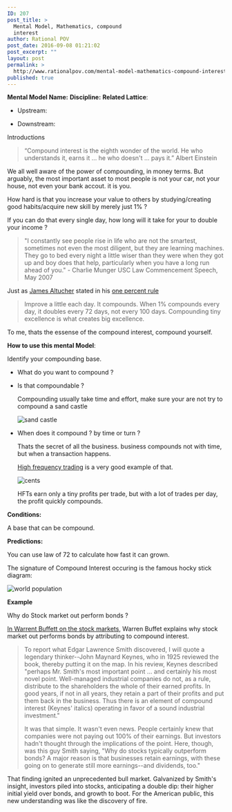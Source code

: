 ```yaml
---
ID: 207
post_title: >
  Mental Model, Mathematics, compound
  interest
author: Rational POV
post_date: 2016-09-08 01:21:02
post_excerpt: ""
layout: post
permalink: >
  http://www.rationalpov.com/mental-model-mathematics-compound-interest/
published: true
---
```

**Mental Model Name:** **Discipline:** **Related Lattice**:

*   Upstream:

*   Downstream:

Introductions

> “Compound interest is the eighth wonder of the world. He who understands it, earns it ... he who doesn't ... pays it.” Albert Einstein

We all well aware of the power of compounding, in money terms. But arguably, the most important asset to most people is not your car, not your house, not even your bank accout. it is you.

How hard is that you increase your value to others by studying/creating good habits/acquire new skill by merely just 1% ?

If you can do that every single day, how long will it take for your to double your income ?

> "I constantly see people rise in life who are not the smartest, sometimes not even the most diligent, but they are learning machines. They go to bed every night a little wiser than they were when they got up and boy does that help, particularly when you have a long run ahead of you." - Charlie Munger USC Law Commencement Speech, May 2007


Just as [James Altucher](http://www.jamesaltucher.com/) stated in his [one percent rule][2]

> Improve a little each day. It compounds. When 1% compounds every day, it doubles every 72 days, not every 100 days. Compounding tiny excellence is what creates big excellence.

To me, thats the essense of the compound interest, compound yourself.


**How to use this mental Model**:

Identify your compounding base. 

* What do you want to compound ? 

* Is that compoundable ? 


    Compounding usually take time and effort, make sure your are not try to compound a sand castle

    ![sand castle](https://dl.dropboxusercontent.com/spa/8a95omz6xkznrmw/rdax53s3.png)

* When does it compound ? by time or turn ?


    Thats the secret of all the business. business compounds not with time, but when a transaction happens. 

    [High frequency trading](https://en.wikipedia.org/wiki/High-frequency_trading) is a very good example of that. 

    ![ cents](https://en.wikipedia.org/wiki/High-frequency_trading#/media/File:Assorted_United_States_coins.jpg)

    HFTs earn only a tiny profits per trade, but with a lot of trades per day, the profit quickly compounds.




**Conditions:**

A base that can be compound.

**Predictions:**

You can use law of 72 to calculate how fast it can grown. 

The signature of Compound Interest occuring is the famous hocky stick diagram:

![world population](http://www.marketcalls.in/wp-content/uploads/2010/11/Wordl-Population.jpg)




**Example**

Why do Stock market out perform bonds ?

[In Warrent Buffett on the stock markets][3], Warren Buffet explains why stock market out performs bonds by attributing to compound interest.

> To report what Edgar Lawrence Smith discovered, I will quote a legendary thinker--John Maynard Keynes, who in 1925 reviewed the book, thereby putting it on the map. In his review, Keynes described "perhaps Mr. Smith's most important point ... and certainly his most novel point. Well-managed industrial companies do not, as a rule, distribute to the shareholders the whole of their earned profits. In good years, if not in all years, they retain a part of their profits and put them back in the business. Thus there is an element of compound interest (Keynes' italics) operating in favor of a sound industrial investment."
> 
> It was that simple. It wasn't even news. People certainly knew that companies were not paying out 100% of their earnings. But investors hadn't thought through the implications of the point. Here, though, was this guy Smith saying, "Why do stocks typically outperform bonds? A major reason is that businesses retain earnings, with these going on to generate still more earnings--and dividends, too."

That finding ignited an unprecedented bull market. Galvanized by Smith's insight, investors piled into stocks, anticipating a double dip: their higher initial yield over bonds, and growth to boot. For the American public, this new understanding was like the discovery of fire.




 [1]: https://en.wikipedia.org/wiki/Rule_of_72
 [2]: http://www.jamesaltucher.com/2015/08/habits-one-percent/
 [3]: http://archive.fortune.com/magazines/fortune/fortune_archive/2001/12/10/314691/index.htm